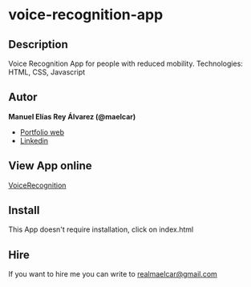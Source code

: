 # voice-recognition-app

## Description
Voice Recognition App for people with reduced mobility. Technologies: HTML, CSS, Javascript


## Autor
**Manuel Elías Rey Álvarez (@maelcar)**

* [Portfolio web]()
* [Linkedin]()

## View App online
[VoiceRecognition](https://maelcar.github.io/voice-recognition-app/)



## Install
This App doesn't require installation, click on index.html


## Hire
If you want to hire me you can write to realmaelcar@gmail.com
